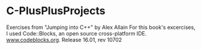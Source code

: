 # C-PlusPlusProjects
Exercises from "Jumping into C++" by Alex Allain
For this book's excercises, I used Code::Blocks, an open source cross-platform IDE. www.codeblocks.org. Release 16.01, rev 10702
